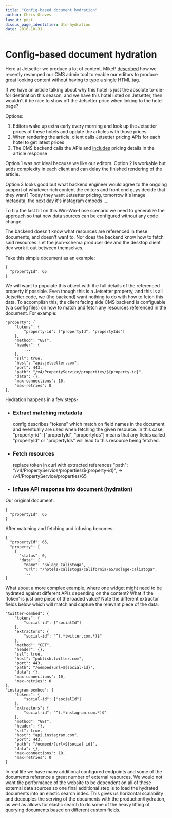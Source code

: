 ```yaml
---
title: "Config-based document hydration"
author: Chris Graves
layout: post
disqus_page_identifier: dto-hydration
date: 2016-10-31
---
```

# Config-based document hydration

Here at Jetsetter we produce a lot of content.  MikeP [described](http://tech.jetsetter.com/2016/08/19/json-schema-cms/) how we recently revamped our CMS admin tool to enable our editors to produce great looking content without having to type a single HTML tag.

If we have an article talking about why this hotel is just the absolute to-die-for destination this season, and we have this hotel listed on Jetsetter, then wouldn't it be nice to show off the Jetsetter price when linking to the hotel page?

Options:

1. Editors wake up extra early every morning and look up the Jetsetter prices of these hotels and update the articles with those prices
2. When rendering the article, client calls Jetsetter pricing APIs for each hotel to get latest prices
3. The CMS backend calls the APIs and [includes](https://en.wikipedia.org/wiki/Data_transfer_object) pricing details in the article response

Option 1 was not ideal because we like our editors.  Option 2 is workable but adds complexity in each client and can delay the finished rendering of the article.

Option 3 looks good but what backend engineer would agree to the ongoing support of whatever rich content the editors and front end guys decide that they want?  Today they want Jetsetter pricing, tomorrow it's image metadata, the next day it's instagram embeds ....

To flip the last bit on this Win-Win-Lose scenario we need to generalize the approach so that new data sources can be configured without any code change.

The backend doesn't know what resources are referenced in these documents, and doesn't want to.  Nor does the backend know how to fetch said resources.  Let the json-schema producer dev and the desktop client dev work it out between themselves.

Take this simple document as an example:

    {
      "propertyId": 65
    }

We will want to populate this object with the full details of the referenced property if possible.  Even though this is a Jetsetter property, and this is all Jetsetter code, we (the backend) want nothing to do with how to fetch this data.  To accomplish this, the client facing side CMS backend is configuable (via config files) on how to match and fetch any resources referenced in the document.  For example:

    "property": {
        "tokens": {
            "property-id": ["propertyId", "propertyIds"]
        },
        "method": "GET",
        "header": {
            ...
        },
        "ssl": true,
        "host": "api.jetsetter.com",
        "port": 443,
        "path": "/v4/PropertyService/properties/${property-id}",
        "data": {},
        "max-connections": 10,
        "max-retries": 0
    },

Hydration happens in a few steps-

* ### Extract matching metadata
	config describes "tokens" which match on field names in the document and eventually are used when fetching the given resource.  In this case, "property-id": ["propertyId", "propertyIds"] means that any fields called "propertyId" or "propertyIds" will lead to this resource being fetched.
* ### Fetch resources
	replace token in curl with extracted references
	"path": "/v4/PropertyService/properties/${property-id}", -> /v4/PropertyService/properties/65
* ### Infuse API response into document (hydration)

Our original document:

    {
      "propertyId": 65
    }

After matching and fetching and infusing becomes:

    {
      "propertyId": 65,
      "property": [
        {
          "status": 0,
          "data": {
            "name": "Solage Calistoga",
            "url": "/hotels/calistoga/california/65/solage-calistoga",
            ...
    }

What about a more complex example, where one widget might need to be hydrated against different APIs depending on the content?  What if the 'token' is just one piece of the loaded value?  Note the different extractor fields below which will match and capture the relevant piece of the data:

    "twitter-oembed": {
        "tokens": {
            "social-id": ["socialId"]
        },
        "extractors": {
            "social-id": "^(.*twitter.com.*)$"
        },
        "method": "GET",
        "header": {},
        "ssl": true,
        "host": "publish.twitter.com",
        "port": 443,
        "path": "/oembed?url=${social-id}",
        "data": {},
        "max-connections": 10,
        "max-retries": 0
    },
    "instagram-oembed": {
        "tokens": {
            "social-id": ["socialId"]
        },
        "extractors": {
            "social-id": "^(.*instagram.com.*)$"
        },
        "method": "GET",
        "header": {},
        "ssl": true,
        "host": "api.instagram.com",
        "port": 443,
        "path": "/oembed/?url=${social-id}",
        "data": {},
        "max-connections": 10,
        "max-retries": 0
    }

In real life we have many additional configured endpoints and some of the documents reference a great number of external resources.  We would not want the performance of the website to be dependent on all of these external data sources so one final additional step is to load the hydrated documents into an elastic search index.  This gives us horizontal scalability and decouples the serving of the documents with the production/hydration, as well as allows for elastic search to do some of the heavy lifting of querying documents based on different custom fields.
